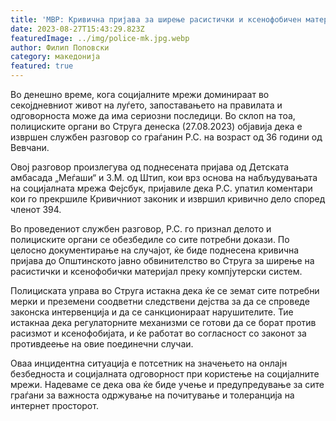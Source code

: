 ```yaml
---
title: 'МВР: Кривична пријава за ширење расистички и ксенофобичен материјал преку компјутерски систем - 27 АВГУСТ 2023'
date: 2023-08-27T15:43:29.823Z
featuredImage: ../img/police-mk.jpg.webp
author: Филип Поповски
category: македонија
featured: true
---
```

Во денешно време, кога социјалните мрежи доминираат во секојдневниот живот на луѓето, запоставањето на правилата и одговорноста може да има сериозни последици. Во склоп на тоа, полициските органи во Струга денеска (27.08.2023) објавија дека е извршен службен разговор со граѓанин Р.С. на возраст од 36 години од Вевчани.

Овој разговор произлегува од поднесената пријава од Детската амбасада „Меѓаши“ и З.М. од Штип, кои врз основа на набљудувањата на социјалната мрежа Фејсбук, пријавиле дека Р.С. упатил коментари кои го прекршиле Кривичниот законик и извршил кривично дело според членот 394.

Во проведениот службен разговор, Р.С. го признал делото и полициските органи се обезбедиле со сите потребни докази. По целосно документирање на случајот, ќе биде поднесена кривична пријава до Општинското јавно обвинителство во Струга за ширење на расистички и ксенофобички материјал преку компјутерски систем.

Полициската управа во Струга истакна дека ќе се земат сите потребни мерки и преземени соодветни следствени дејства за да се спроведе законска интервенција и да се санкционираат нарушителите. Тие истакнаа дека регулаторните механизми се готови да се борат против расизмот и ксенофобијата, и ќе работат во согласност со законот за противдеење на овие поединечни случаи.

Оваа инцидентна ситуација е потсетник на значењето на онлајн безбедноста и социјалната одговорност при користење на социјалните мрежи. Надеваме се дека ова ќе биде учење и предупредување за сите граѓани за важноста одржување на почитување и толеранција на интернет просторот.
